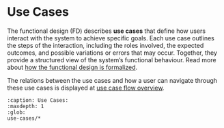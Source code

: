# Use Cases

The functional design (FD) describes **use cases** that define how users interact
with the system to achieve specific goals. Each use case outlines the steps of
the interaction, including the roles involved, the expected outcomes, and
possible variations or errors that may occur. Together, they provide a
structured view of the system’s functional behaviour. Read more about
[how the functional design is formalized](functional-design).

The relations between the use cases and how a user can navigate through these use cases 
is displayed at [use case flow overview](use-case-overview).


```{toctree}
:caption: Use Cases:
:maxdepth: 1
:glob:
use-cases/*
```